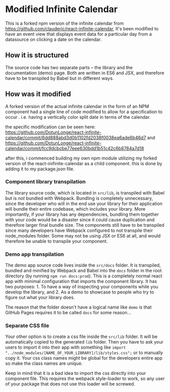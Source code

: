 # Modified Infinite Calendar

This is a forked npm version of the infinite calendar from https://github.com/clauderic/react-infinite-calendar,
It's been modified to have an event view that displays event data for a particular day from a datasource on clicking a date on the calendar.

## How it is structured

The source code has two separate parts – the library and the documentation (demo) page. Both are written in ES6 and JSX, and therefore have to be transpiled by Babel but in different ways.

## How was it modified

A forked version of the actual infinite calendar in the form of an NPM component had a single line of code modified to allow for a specification to occur . i.e. having a vertically color split date in terms of the calendar.

the specific modification can be seen here:
https://github.com/DotunLonge/react-infinite-calendar/commit/6dd888abd3d0b1102fd2038f0038ea6ade6b46d7 and
https://github.com/DotunLonge/react-infinite-calendar/commit/fcc9dcbcbe77eee630bdd1b51c42c6b8784a7d18

after this, i commenced building my own npm module utilizing my forked version of the react-inifinite-calendar as a child component.
this is done by adding it to my package.json file.

### Component library transpilation

The library source code, which is located in `src/lib`, is transpiled with Babel but is _not_ bundled with Webpack. Bundling is completely unnecessary, since the developer who will in the end use your library for their application will bundle their entire codebase, which includes your library. More importantly, if your library has any dependencies, bundling them together with your code would be a disaster since it could cause duplication and therefore larger final bundle size. The components still have to be transpiled since many developers have Webpack configured to not transpile their node_modules folder. Some may not be using JSX or ES6 at all, and would therefore be unable to transpile your component.

### Demo app transpilation

The demo app source code lives inside the `src/docs` folder. It is transpiled, bundled and minified by Webpack and Babel into the `docs` folder in the root directory (by running `npm run docs:prod`). This is a completely normal react app with minimal configuration that imports the component library. It has two purposes: 1. To have a way of inspecting your components while you develop the library, and 2. As a demo to showcase to people who try to figure out what your library does.

The reason that the folder doesn't have a logical name like `demo` is that GitHub Pages requires it to be called `docs` for some reason...

### Separate CSS file

Your other option is to create a css file inside the `src/lib` folder. It will be automatically copied to the generated `lib` folder. Then you have to ask your users to import it into their app with something like `import "../node_modules/[NAME_OF_YOUR_LIBRARY]/lib/styles.css";` or to manually copy it. Your css class names might be global for the developers entire app so make the class names are unique.

Keep in mind that it is a bad idea to import the css directly into your component file. This requires the webpack style-loader to work, so any user of your package that does not use this loader will be screwed.

